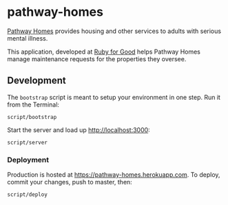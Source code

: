 # pathway-homes

[Pathway Homes](http://www.pathwayhomes.org/) provides housing and other
services to adults with serious mental illness.

This application, developed at [Ruby for Good](http://rubyforgood.com/) helps
Pathway Homes manage maintenance requests for the properties they oversee.

## Development

The `bootstrap` script is meant to setup your environment in one step. Run it
from the Terminal:

```
script/bootstrap
```

Start the server and load up <http://localhost:3000>:

```
script/server
```

### Deployment

Production is hosted at <https://pathway-homes.herokuapp.com>. To deploy,
commit your changes, push to master, then:

```
script/deploy
```
